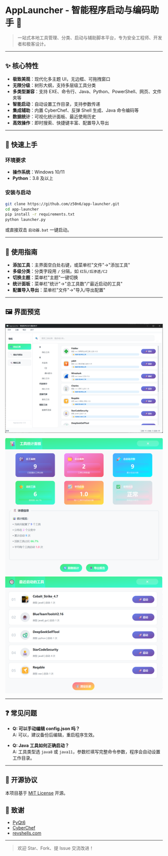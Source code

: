 # AppLauncher - 智能程序启动与编码助手 🚀

> 一站式本地工具管理、分类、启动与辅助脚本平台，专为安全工程师、开发者和极客设计。

---

## ✨ 核心特性

- **极致美观**：现代化多主题 UI，无边框、可拖拽窗口
- **无限分级**：树形大纲，支持多层级工具分类
- **多类型兼容**：支持 EXE、命令行、Java、Python、PowerShell、网页、文件夹等
- **智能启动**：自动设置工作目录，支持参数传递
- **集成辅助**：内置 CyberChef、反弹 Shell 生成、Java 命令编码等
- **数据统计**：可视化统计面板、最近使用历史
- **高效操作**：即时搜索、快捷键丰富、配置导入导出

---

## 🚀 快速上手

### 环境要求
- **操作系统**：Windows 10/11
- **Python**：3.8 及以上

### 安装与启动

```bash
git clone https://github.com/z50n6/app-launcher.git
cd app-launcher
pip install -r requirements.txt
python launcher.py
```

或直接双击 `启动器.bat` 一键启动。

---

## 📖 使用指南

- **添加工具**：主界面空白处右键，或菜单栏"文件"→"添加工具"
- **多级分类**：分类字段用 `/` 分隔，如 `红队/后渗透/C2`
- **切换主题**：菜单栏"主题"一键切换
- **统计面板**：菜单栏"统计"→"总工具数"/"最近启动的工具"
- **配置导入导出**：菜单栏"文件"→"导入/导出配置"

---

## 🖼️ 界面预览

![主界面](./imgs/image-20250621175802556.png)

![统计面板](./imgs/image-20250621132928936.png)
![最近启动](./imgs/image-20250621132942645.png)

---

## ❓ 常见问题

- **Q: 可以手动编辑 config.json 吗？**  
  A: 可以，建议备份后编辑，重启程序生效。

- **Q: Java 工具如何正确启动？**  
  A: 工具类型选 `java8` 或 `java11`，参数栏填写完整命令参数，程序会自动设置工作目录。

---

## 📄 开源协议

本项目基于 [MIT License](./LICENSE) 开源。

## 🙏 致谢

- [PyQt6](https://www.riverbankcomputing.com/software/pyqt/)
- [CyberChef](https://github.com/gchq/CyberChef)
- [revshells.com](https://www.revshells.com/)

---

> 欢迎 Star、Fork、提 Issue 交流改进！